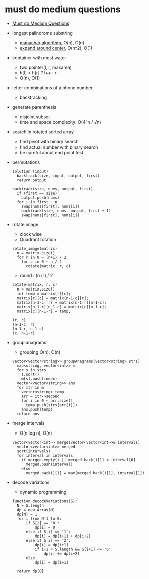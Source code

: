 # must do medium questions
- [Must do Medium Questions](https://leetcode.com/list/xixy4dq7/)

- longest palindrome substring
  - [manachar algorithm](./practice/manachar_algorithm.cpp), O(n), O(n)
  - [expand around center](./practice/expand_around_center.rb), O(n^2), O(1)

- container with most water
  - two pointer(l, r, maxarea)
  - h[l] < h[r] ? l++ : r--
  - O(n), O(1)

- letter combinations of a phone number
  - backtracking

- generate parenthesis
  - disjoint subset
  - time and space complexity: O(4^n / √n)

- search in rotated sorted array
  - find pivot with binary search
  - find actual number with binary search
  - be careful about end point test

- permutations
  ```
  solution (input)
    backtrack(size, input, output, first)
    return output

  backtrack(size, nums, output, first)
    if (first == size)
      output.push(nums)
    for i in first ~ n
      swap(nums[first], nums[i])
      backtrack(size, nums, output, first + 1)
      swap(nums[first], nums[i])
  ```

- rotate image
  - clock wise
  - Quadrant rotation
  ```
  rotate_image(matrix)
    n = matrix.size()
    for r in 0 ~ (n+1) / 2
      for c in 0 ~ n / 2
        rotate(matrix, r, c)
  ```
  - round : (n+1) / 2
  ```
  rotate(matrix, r, c)
    n = matrix.size()
    int temp = matrix[r][c];
    matrix[r][c] = matrix[n-1-c][r];
    matrix[n-1-c][r] = matrix[n-1-r][n-1-c];
    matrix[n-1-r][n-1-c] = matrix[c][n-1-r];
    matrix[c][n-1-r] = temp;
  ```
  ```
  (r, c)
  (n-1-c, r)
  (n-1-r, n-1-c)
  (c, n-1-r)
  ```

- group anagrams
  - grouping O(n), O(n)
  ```
  vector<vector<string>> groupAnagrams(vector<string> strs)
    map<string, vector<int>> m
    for s in strs
      s.sort()
      m[s].push(index)
    vector<vector<string>> ans
    for itr in m
      vector<string> temp
      arr = itr->second
      for i in 0 ~ arr.size()
        temp.push(strs[arr[i]])
      ans.push(temp)
    return ans
  ```

- merge intervals
  - O(n log n), O(n)
  ```
  vector<vector<int>> merge(vector<vector<int>>& intervals)
    vector<vector<int>> merged
    sort(intervals)
    for interval in intervals
      if merged.empty() || merged.back()[1] < interval[0]
        merged.push(interval)
      else
        merged.back()[1] = max(merged.back()[1], interval[1])
  ```

- decode variations
  - dynamic programming
  ```
  function decodeVariations(S):
    N = S.length
    dp = new Array(N)
    dp[N] = 1
    for i from N-1 to 0:
        if S[i] == '0':
            dp[i] = 0
        else if S[i] == '1':
            dp[i] = dp[i+1] + dp[i+2]
        else if S[i] == '2':
            dp[i] = dp[i+1]
            if i+1 < S.length && S[i+1] <= '6':
                dp[i] += dp[i+2]
        else:
            dp[i] = dp[i+1]

    return dp[0]
  ```
